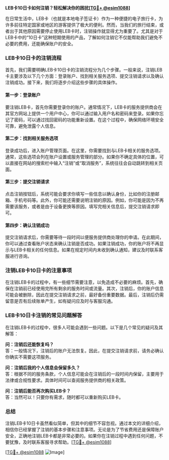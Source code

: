 **LEB卡10日卡如何注销？轻松解决你的困扰[[TG💪+ @esim1088](https://t.me/s/esim1088)]**

在日常生活中，LEB卡（也就是本地电子签证卡）作为一种便捷的电子旅行卡，为许多前往特定国家或地区的游客提供了极大的便利。然而，当我们的旅行结束，或者出于其他原因需要停止使用LEB卡时，注销操作就显得尤为重要了。尤其是对于LEB卡中的“10日卡”这种短期使用的产品，了解如何注销它不仅能帮助我们避免不必要的费用，还能确保账户的安全。

### LEB卡10日卡的注销流程

首先，我们需要明确LEB卡10日卡的注销流程分为几个步骤。一般来说，注销LEB卡主要涉及以下几个方面：登录账户、找到相关服务选项、提交注销请求以及确认注销成功。接下来，我们将逐步介绍这些步骤的具体操作。

#### 第一步：登录账户

要注销LEB卡，首先你需要登录你的账户。通常情况下，LEB卡的服务提供商会在其官方网站上提供一个用户中心，你可以通过输入用户名和密码来登录。如果你忘记了密码，可以通过找回密码的功能重新设置。在这个过程中，确保网络环境安全可靠，避免泄露个人信息。

#### 第二步：找到相关服务选项

登录成功后，进入账户管理页面。在这里，你需要找到与LEB卡相关的服务选项。通常，这些选项会列在账户设置或服务管理的部分。如果你不确定具体的位置，可以直接在网站的搜索栏中输入“注销”或“取消服务”，系统往往会自动跳转到相关页面。

#### 第三步：提交注销请求

点击注销按钮后，系统可能会要求你填写一些信息以确认身份，比如你的注册邮箱、手机号码等。此外，你可能还需要说明注销的原因。例如，你可能是因为不再需要该服务，或者是由于设备更换等原因。填写完相关信息后，提交注销请求即可。

#### 第四步：确认注销成功

提交注销请求后，你需要等待一段时间以便服务提供商处理你的申请。在此期间，你可以通过查看账户状态来确认注销是否成功。如果注销成功，你的账户将不再显示与LEB卡相关的任何信息。如果在规定时间内未收到确认通知，建议及时联系客服进行咨询。

### 注销LEB卡10日卡的注意事项

在注销LEB卡的过程中，有一些细节需要注意，以免造成不必要的麻烦。首先，确保在注销前已经使用完所有剩余的服务时间或流量。其次，注销后，你的账户信息可能会被删除，因此在提交注销请求之前，最好备份重要数据。最后，注销后仍需留意是否有后续账单产生，如有疑问应及时与客服沟通。

### LEB卡10日卡注销的常见问题解答

在注销LEB卡的过程中，很多人可能会遇到一些问题。以下是几个常见的疑问及其解答：

**问：注销后还能恢复吗？**  
答：一般情况下，注销后的账户无法恢复。因此，在提交注销请求前，请务必确认你确实不需要这项服务。

**问：注销后我的个人信息会保留多久？**  
答：根据不同的服务条款，个人信息可能会在注销后的一段时间内保留，主要用于法律或合规性要求。具体时间可以查阅服务提供商的相关政策。

**问：注销后能否再次购买LEB卡？**  
答：当然可以！只要你有需求，随时都可以重新购买LEB卡。

### 总结

注销LEB卡10日卡虽然看似简单，但其中的细节不容忽视。通过本文的详细介绍，相信你已经掌握了注销的基本步骤和注意事项。无论是为了节省费用还是保障账户安全，正确地注销LEB卡都是非常必要的。如果你在注销过程中遇到任何问题，不要犹豫，及时联系客服寻求帮助。[[TG💪+ @esim1088](https://t.me/s/esim1088)]  

[[TG💪+ @esim1088](https://t.me/s/esim1088) ![Image](https://i.postimg.cc/4NQfJmqS/Snipaste-2025-05-13-00-14-12.png)]
